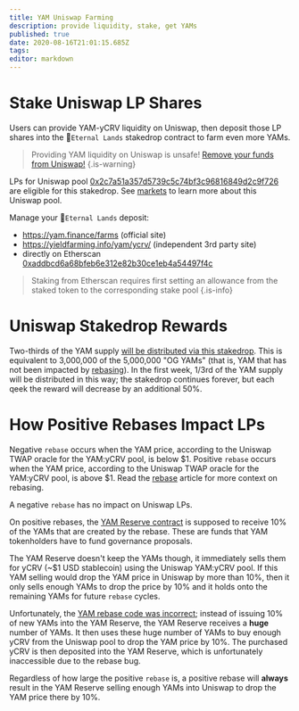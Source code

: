 ```yaml
---
title: YAM Uniswap Farming
description: provide liquidity, stake, get YAMs
published: true
date: 2020-08-16T21:01:15.685Z
tags: 
editor: markdown
---
```



# Stake Uniswap LP Shares

Users can provide YAM-yCRV liquidity on Uniswap, then deposit those LP shares into the :rainbow:`Eternal Lands` stakedrop contract to farm even more YAMs.

> Providing YAM liquidity on Uniswap is unsafe! [Remove your funds from Uniswap!][uniswap-warning]
{.is-warning}

LPs for Uniswap pool [0x2c7a51a357d5739c5c74bf3c96816849d2c9f726][etherscan-unipool] are eligible for this stakedrop.  See [markets](/trade) to learn more about this Uniswap pool.

Manage your :rainbow:`Eternal Lands` deposit:
- https://yam.finance/farms (official site)
- https://yieldfarming.info/yam/ycrv/ (independent 3rd party site)
- directly on Etherscan [0xaddbcd6a68bfeb6e312e82b30ce1eb4a54497f4c][etherscan-unipoolstaking]

> Staking from Etherscan requires first setting an allowance from the staked token to the corresponding stake pool
{.is-info}


# Uniswap Stakedrop Rewards

Two-thirds of the YAM supply [will be distributed via this stakedrop](https://medium.com/@yamfinance/yam-finance-d0ad577250c7).  This is equivalent to 3,000,000 of the 5,000,000 "OG YAMs" (that is, YAM that has not been impacted by [rebasing](/rebase)).  In the first week, 1/3rd of the YAM supply will be distributed in this way; the stakedrop continues forever, but each qeek the reward will decrease by an additional 50%.


# How Positive Rebases Impact LPs

Negative `rebase` occurs when the YAM price, according to the Uniswap TWAP oracle for the YAM:yCRV pool, is below $1.  Positive `rebase` occurs when the YAM price, according to the Uniswap TWAP oracle for the YAM:yCRV pool, is above $1.  Read the [rebase](/rebase) article for more context on rebasing.

A negative `rebase` has no impact on Uniswap LPs.

On positive rebases, the [YAM Reserve contract][etherscan-reserve] is supposed to receive 10% of the YAMs that are created by the rebase.  These are funds that YAM tokenholders have to fund governance proposals.

The YAM Reserve doesn't keep the YAMs though, it immediately sells them for yCRV (~$1 USD stablecoin) using the Uniswap YAM:yCRV pool.  If this YAM selling would drop the YAM price in Uniswap by more than 10%, then it only sells enough YAMs to drop the price by 10% and it holds onto the remaining YAMs for future `rebase` cycles.

Unfortunately, the [YAM rebase code was incorrect](/govern#saveyam-vote-delegation); instead of issuing 10% of new YAMs into the YAM Reserve, the YAM Reserve receives a **huge** number of YAMs.  It then uses these huge number of YAMs to buy enough yCRV from the Uniswap pool to drop the YAM price by 10%.  The purchased yCRV is then deposited into the YAM Reserve, which is unfortunately inaccessible due to the rebase bug.

Regardless of how large the positive `rebase` is, a positive rebase will **always** result in the YAM Reserve selling enough YAMs into Uniswap to drop the YAM price there by 10%.




[uniswap-warning]: https://medium.com/@yamfinance/how-to-exit-the-eternal-lands-pool-and-withdraw-your-yam-823d57c95f3a
[etherscan-unipoolstaking]: https://etherscan.io/address/0xaddbcd6a68bfeb6e312e82b30ce1eb4a54497f4c#writeContract
[etherscan-unipool]: https://etherscan.io/address/0x2c7a51a357d5739c5c74bf3c96816849d2c9f726
[etherscan-reserve]: https://etherscan.io/address/0xc53195bbad57105cc9a4df752121afd9c15fbd8f
